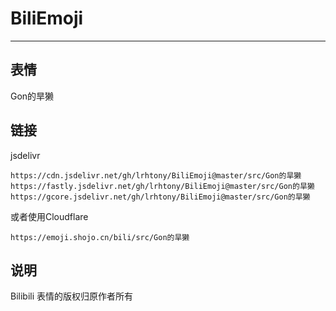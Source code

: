 # BiliEmoji
---
## 表情
Gon的旱獭
## 链接
jsdelivr
```
https://cdn.jsdelivr.net/gh/lrhtony/BiliEmoji@master/src/Gon的旱獭
https://fastly.jsdelivr.net/gh/lrhtony/BiliEmoji@master/src/Gon的旱獭
https://gcore.jsdelivr.net/gh/lrhtony/BiliEmoji@master/src/Gon的旱獭
```
或者使用Cloudflare
```
https://emoji.shojo.cn/bili/src/Gon的旱獭
```
## 说明
Bilibili 表情的版权归原作者所有
